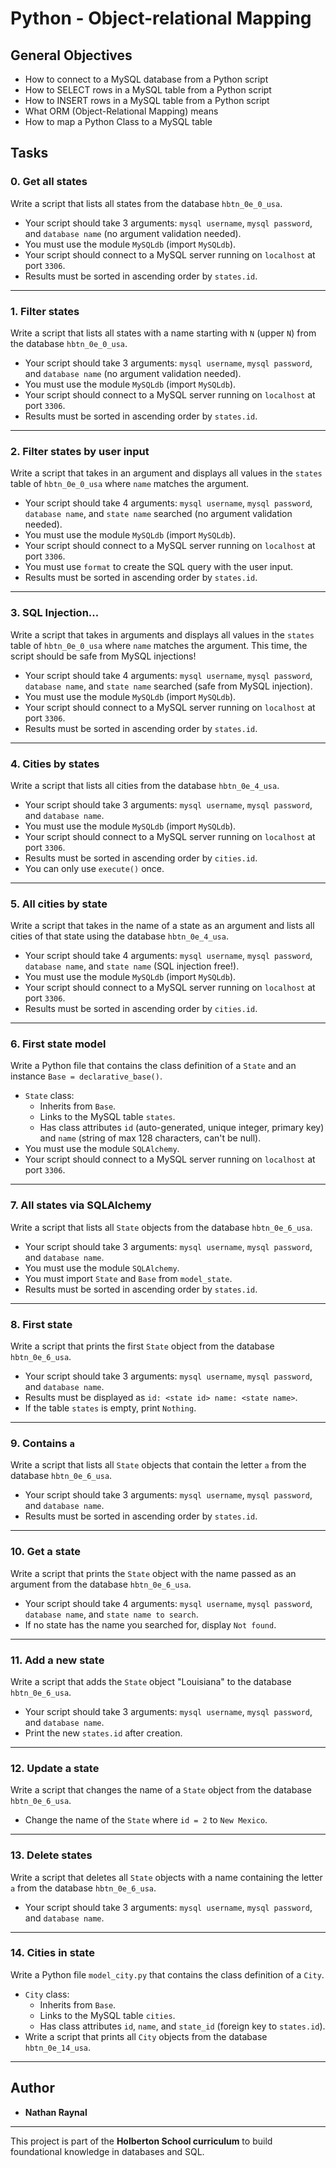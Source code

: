 # Python - Object-relational Mapping

## General Objectives

- How to connect to a MySQL database from a Python script
- How to SELECT rows in a MySQL table from a Python script
- How to INSERT rows in a MySQL table from a Python script
- What ORM (Object-Relational Mapping) means
- How to map a Python Class to a MySQL table

## Tasks

### 0. Get all states

Write a script that lists all states from the database `hbtn_0e_0_usa`.

- Your script should take 3 arguments: `mysql username`, `mysql password`, and `database name` (no argument validation needed).
- You must use the module `MySQLdb` (import `MySQLdb`).
- Your script should connect to a MySQL server running on `localhost` at port `3306`.
- Results must be sorted in ascending order by `states.id`.

---

### 1. Filter states

Write a script that lists all states with a name starting with `N` (upper `N`) from the database `hbtn_0e_0_usa`.

- Your script should take 3 arguments: `mysql username`, `mysql password`, and `database name` (no argument validation needed).
- You must use the module `MySQLdb` (import `MySQLdb`).
- Your script should connect to a MySQL server running on `localhost` at port `3306`.
- Results must be sorted in ascending order by `states.id`.

---

### 2. Filter states by user input

Write a script that takes in an argument and displays all values in the `states` table of `hbtn_0e_0_usa` where `name` matches the argument.

- Your script should take 4 arguments: `mysql username`, `mysql password`, `database name`, and `state name` searched (no argument validation needed).
- You must use the module `MySQLdb` (import `MySQLdb`).
- Your script should connect to a MySQL server running on `localhost` at port `3306`.
- You must use `format` to create the SQL query with the user input.
- Results must be sorted in ascending order by `states.id`.

---

### 3. SQL Injection...

Write a script that takes in arguments and displays all values in the `states` table of `hbtn_0e_0_usa` where `name` matches the argument. This time, the script should be safe from MySQL injections!

- Your script should take 4 arguments: `mysql username`, `mysql password`, `database name`, and `state name` searched (safe from MySQL injection).
- You must use the module `MySQLdb` (import `MySQLdb`).
- Your script should connect to a MySQL server running on `localhost` at port `3306`.
- Results must be sorted in ascending order by `states.id`.

---

### 4. Cities by states

Write a script that lists all cities from the database `hbtn_0e_4_usa`.

- Your script should take 3 arguments: `mysql username`, `mysql password`, and `database name`.
- You must use the module `MySQLdb` (import `MySQLdb`).
- Your script should connect to a MySQL server running on `localhost` at port `3306`.
- Results must be sorted in ascending order by `cities.id`.
- You can only use `execute()` once.

---

### 5. All cities by state

Write a script that takes in the name of a state as an argument and lists all cities of that state using the database `hbtn_0e_4_usa`.

- Your script should take 4 arguments: `mysql username`, `mysql password`, `database name`, and `state name` (SQL injection free!).
- You must use the module `MySQLdb` (import `MySQLdb`).
- Your script should connect to a MySQL server running on `localhost` at port `3306`.
- Results must be sorted in ascending order by `cities.id`.

---

### 6. First state model

Write a Python file that contains the class definition of a `State` and an instance `Base = declarative_base()`.

- `State` class:
  - Inherits from `Base`.
  - Links to the MySQL table `states`.
  - Has class attributes `id` (auto-generated, unique integer, primary key) and `name` (string of max 128 characters, can't be null).
- You must use the module `SQLAlchemy`.
- Your script should connect to a MySQL server running on `localhost` at port `3306`.

---

### 7. All states via SQLAlchemy

Write a script that lists all `State` objects from the database `hbtn_0e_6_usa`.

- Your script should take 3 arguments: `mysql username`, `mysql password`, and `database name`.
- You must use the module `SQLAlchemy`.
- You must import `State` and `Base` from `model_state`.
- Results must be sorted in ascending order by `states.id`.

---

### 8. First state

Write a script that prints the first `State` object from the database `hbtn_0e_6_usa`.

- Your script should take 3 arguments: `mysql username`, `mysql password`, and `database name`.
- Results must be displayed as `id: <state id> name: <state name>`.
- If the table `states` is empty, print `Nothing`.

---

### 9. Contains `a`

Write a script that lists all `State` objects that contain the letter `a` from the database `hbtn_0e_6_usa`.

- Your script should take 3 arguments: `mysql username`, `mysql password`, and `database name`.
- Results must be sorted in ascending order by `states.id`.

---

### 10. Get a state

Write a script that prints the `State` object with the name passed as an argument from the database `hbtn_0e_6_usa`.

- Your script should take 4 arguments: `mysql username`, `mysql password`, `database name`, and `state name to search`.
- If no state has the name you searched for, display `Not found`.

---

### 11. Add a new state

Write a script that adds the `State` object "Louisiana" to the database `hbtn_0e_6_usa`.

- Your script should take 3 arguments: `mysql username`, `mysql password`, and `database name`.
- Print the new `states.id` after creation.

---

### 12. Update a state

Write a script that changes the name of a `State` object from the database `hbtn_0e_6_usa`.

- Change the name of the `State` where `id = 2` to `New Mexico`.

---

### 13. Delete states

Write a script that deletes all `State` objects with a name containing the letter `a` from the database `hbtn_0e_6_usa`.

- Your script should take 3 arguments: `mysql username`, `mysql password`, and `database name`.

---

### 14. Cities in state

Write a Python file `model_city.py` that contains the class definition of a `City`.

- `City` class:
  - Inherits from `Base`.
  - Links to the MySQL table `cities`.
  - Has class attributes `id`, `name`, and `state_id` (foreign key to `states.id`).
- Write a script that prints all `City` objects from the database `hbtn_0e_14_usa`.

---

## Author

- **Nathan Raynal**

---

This project is part of the **Holberton School curriculum** to build foundational knowledge in databases and SQL.